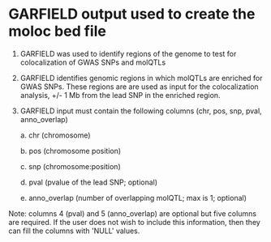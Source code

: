 # GARFIELD output used to create the moloc bed file
1. GARFIELD was used to identify regions of the genome to test for colocalization of GWAS SNPs and molQTLs
2. GARFIELD identifies genomic regions in which molQTLs are enriched for GWAS SNPs. These regions are are used as input for the colocalization analysis, +/- 1 Mb from the lead SNP in the enriched region.
3. GARFIELD input must contain the following columns (chr, pos, snp, pval, anno_overlap)
	
	a. chr (chromosome)
	
	b. pos (chromosome position)
	
	c. snp (chromosome:position)
	
	d. pval (pvalue of the lead SNP; optional)
	
	e. anno_overlap (number of overlapping molQTL; max is 1; optional)

Note: columns 4 (pval) and 5 (anno_overlap) are optional but five columns are required. If the user does not wish to include this information, then they can fill the columns with 'NULL' values.